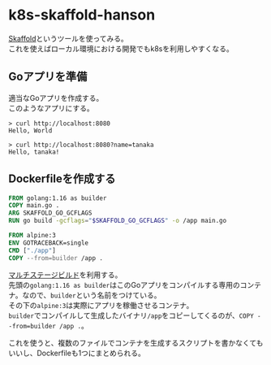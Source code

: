 # k8s-skaffold-hanson

[Skaffold](https://skaffold.dev/)というツールを使ってみる。  
これを使えばローカル環境における開発でもk8sを利用しやすくなる。  

## Goアプリを準備
適当なGoアプリを作成する。  
このようなアプリにする。  

```
> curl http://localhost:8080
Hello, World

> curl http://localhost:8080?name=tanaka
Hello, tanaka!
```

## Dockerfileを作成する

```dockerfile
FROM golang:1.16 as builder
COPY main.go .
ARG SKAFFOLD_GO_GCFLAGS
RUN go build -gcflags="$SKAFFOLD_GO_GCFLAGS" -o /app main.go

FROM alpine:3
ENV GOTRACEBACK=single
CMD ["./app"]
COPY --from=builder /app .
```

[マルチステージビルド](https://matsuand.github.io/docs.docker.jp.onthefly/develop/develop-images/multistage-build/)を利用する。  
先頭の`golang:1.16 as builder`はこのGoアプリをコンパイルする専用のコンテナ。なので、`builder`という名前をつけている。  
その下の`alpine:3`は実際にアプリを稼働させるコンテナ。  
`builder`でコンパイルして生成したバイナリ`/app`をコピーしてくるのが、`COPY --from=builder /app .`。  

これを使うと、複数のファイルでコンテナを生成するスクリプトを書かなくてもいいし、Dockerfileも1つにまとめられる。  

